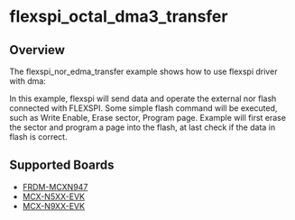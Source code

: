 # flexspi_octal_dma3_transfer

## Overview
The flexspi_nor_edma_transfer example shows how to use flexspi driver with dma:

In this example, flexspi will send data and operate the external nor flash connected with FLEXSPI. Some simple flash command will
be executed, such as Write Enable, Erase sector, Program page.
Example will first erase the sector and program a page into the flash, at last check if the data in flash is correct.

## Supported Boards
- [FRDM-MCXN947](../../../../_boards/frdmmcxn947/driver_examples/flexspi/octal/edma_transfer/example_board_readme.md)
- [MCX-N5XX-EVK](../../../../_boards/mcxn5xxevk/driver_examples/flexspi/octal/edma_transfer/example_board_readme.md)
- [MCX-N9XX-EVK](../../../../_boards/mcxn9xxevk/driver_examples/flexspi/octal/edma_transfer/example_board_readme.md)
